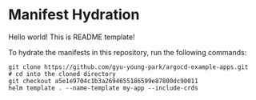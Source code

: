 # Manifest Hydration
Hello world! This is README template!

To hydrate the manifests in this repository, run the following commands:

```shell
git clone https://github.com/gyu-young-park/argocd-example-apps.git
# cd into the cloned directory
git checkout a5e1e9704c1b3a2694655186599e87800dc90011
helm template . --name-template my-app --include-crds
```

